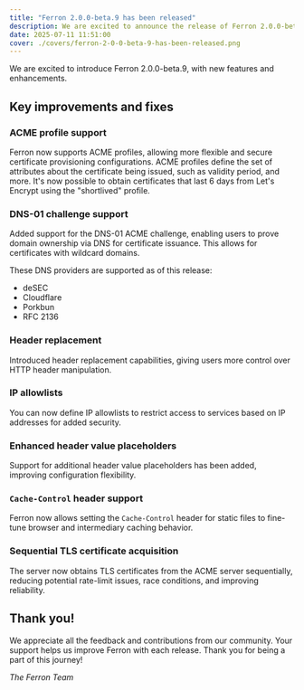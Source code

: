 ```yaml
---
title: "Ferron 2.0.0-beta.9 has been released"
description: We are excited to announce the release of Ferron 2.0.0-beta.9. This release brings a fix related to TCP connections.
date: 2025-07-11 11:51:00
cover: ./covers/ferron-2-0-0-beta-9-has-been-released.png
---
```


We are excited to introduce Ferron 2.0.0-beta.9, with new features and enhancements.

## Key improvements and fixes

### ACME profile support

Ferron now supports ACME profiles, allowing more flexible and secure certificate provisioning configurations. ACME profiles define the set of attributes about the certificate being issued, such as validity period, and more. It's now possible to obtain certificates that last 6 days from Let's Encrypt using the "shortlived" profile.

### DNS-01 challenge support

Added support for the DNS-01 ACME challenge, enabling users to prove domain ownership via DNS for certificate issuance. This allows for certificates with wildcard domains.

These DNS providers are supported as of this release:

- deSEC
- Cloudflare
- Porkbun
- RFC 2136

### Header replacement

Introduced header replacement capabilities, giving users more control over HTTP header manipulation.

### IP allowlists

You can now define IP allowlists to restrict access to services based on IP addresses for added security.

### Enhanced header value placeholders

Support for additional header value placeholders has been added, improving configuration flexibility.

### `Cache-Control` header support

Ferron now allows setting the `Cache-Control` header for static files to fine-tune browser and intermediary caching behavior.

### Sequential TLS certificate acquisition

The server now obtains TLS certificates from the ACME server sequentially, reducing potential rate-limit issues, race conditions, and improving reliability.

## Thank you!

We appreciate all the feedback and contributions from our community. Your support helps us improve Ferron with each release. Thank you for being a part of this journey!

_The Ferron Team_
